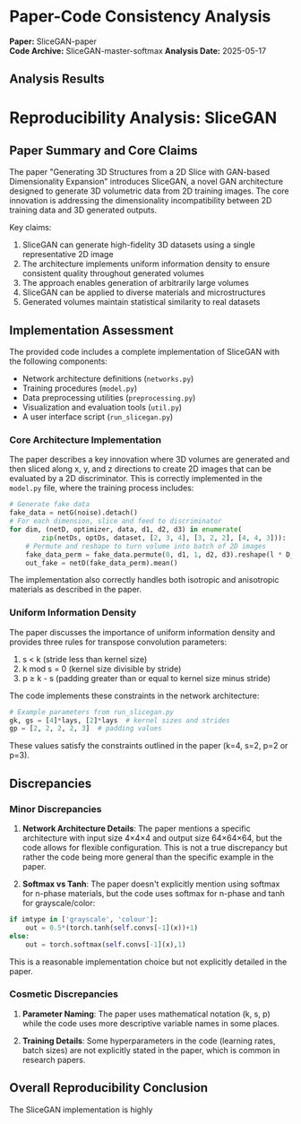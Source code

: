 # Paper-Code Consistency Analysis

**Paper:** SliceGAN-paper  
**Code Archive:** SliceGAN-master-softmax
**Analysis Date:** 2025-05-17

## Analysis Results

# Reproducibility Analysis: SliceGAN

## Paper Summary and Core Claims

The paper "Generating 3D Structures from a 2D Slice with GAN-based Dimensionality Expansion" introduces SliceGAN, a novel GAN architecture designed to generate 3D volumetric data from 2D training images. The core innovation is addressing the dimensionality incompatibility between 2D training data and 3D generated outputs.

Key claims:
1. SliceGAN can generate high-fidelity 3D datasets using a single representative 2D image
2. The architecture implements uniform information density to ensure consistent quality throughout generated volumes
3. The approach enables generation of arbitrarily large volumes
4. SliceGAN can be applied to diverse materials and microstructures
5. Generated volumes maintain statistical similarity to real datasets

## Implementation Assessment

The provided code includes a complete implementation of SliceGAN with the following components:
- Network architecture definitions (`networks.py`)
- Training procedures (`model.py`)
- Data preprocessing utilities (`preprocessing.py`)
- Visualization and evaluation tools (`util.py`)
- A user interface script (`run_slicegan.py`)

### Core Architecture Implementation

The paper describes a key innovation where 3D volumes are generated and then sliced along x, y, and z directions to create 2D images that can be evaluated by a 2D discriminator. This is correctly implemented in the `model.py` file, where the training process includes:

```python
# Generate fake data
fake_data = netG(noise).detach()
# For each dimension, slice and feed to discriminator
for dim, (netD, optimizer, data, d1, d2, d3) in enumerate(
        zip(netDs, optDs, dataset, [2, 3, 4], [3, 2, 2], [4, 4, 3])):
    # Permute and reshape to turn volume into batch of 2D images
    fake_data_perm = fake_data.permute(0, d1, 1, d2, d3).reshape(l * D_batch_size, nc, l, l)
    out_fake = netD(fake_data_perm).mean()
```

The implementation also correctly handles both isotropic and anisotropic materials as described in the paper.

### Uniform Information Density

The paper discusses the importance of uniform information density and provides three rules for transpose convolution parameters:
1. s < k (stride less than kernel size)
2. k mod s = 0 (kernel size divisible by stride)
3. p ≥ k - s (padding greater than or equal to kernel size minus stride)

The code implements these constraints in the network architecture:

```python
# Example parameters from run_slicegan.py
gk, gs = [4]*lays, [2]*lays  # kernel sizes and strides
gp = [2, 2, 2, 2, 3]  # padding values
```

These values satisfy the constraints outlined in the paper (k=4, s=2, p=2 or p=3).

## Discrepancies

### Minor Discrepancies

1. **Network Architecture Details**: The paper mentions a specific architecture with input size 4×4×4 and output size 64×64×64, but the code allows for flexible configuration. This is not a true discrepancy but rather the code being more general than the specific example in the paper.

2. **Softmax vs Tanh**: The paper doesn't explicitly mention using softmax for n-phase materials, but the code uses softmax for n-phase and tanh for grayscale/color:

```python
if imtype in ['grayscale', 'colour']:
    out = 0.5*(torch.tanh(self.convs[-1](x))+1)
else:
    out = torch.softmax(self.convs[-1](x),1)
```

This is a reasonable implementation choice but not explicitly detailed in the paper.

### Cosmetic Discrepancies

1. **Parameter Naming**: The paper uses mathematical notation (k, s, p) while the code uses more descriptive variable names in some places.

2. **Training Details**: Some hyperparameters in the code (learning rates, batch sizes) are not explicitly stated in the paper, which is common in research papers.

## Overall Reproducibility Conclusion

The SliceGAN implementation is highly